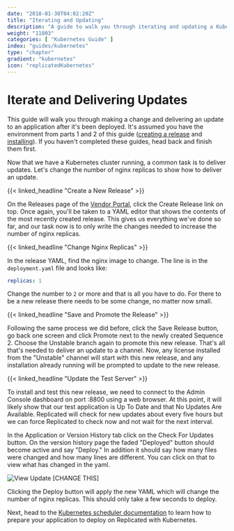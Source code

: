 ```yaml
---
date: "2018-01-30T04:02:20Z"
title: "Iterating and Updating"
description: "A guide to walk you through iterating and updating a Kubernetes release in Replicated"
weight: "11003"
categories: [ "Kubernetes Guide" ]
index: "guides/kubernetes"
type: "chapter"
gradient: "kubernetes"
icon: "replicatedKubernetes"
---
```


# Iterate and Delivering Updates

This guide will walk you through making a change and delivering an update to an application after it's been deployed. It's assumed you have the environment from parts 1 and 2 of this guide ([creating a release](../create-release) and [installing](../install)). If you haven't completed these guides, head back and finish them first.

Now that we have a Kubernetes cluster running, a common task is to deliver updates. Let's change the number of nginx replicas to show how to deliver an update.

{{< linked_headline "Create a New Release" >}}

On the Releases page of the [Vendor Portal](https://vendor.replicated.com), click the Create Release link on top. Once again, you'll be taken to a YAML editor that shows the contents of the most recently created release. This gives us everything we've done so far, and our task now is to only write the changes needed to increase the number of nginx replicas.

{{< linked_headline "Change Nginx Replicas" >}}

In the release YAML, find the nginx image to change. The line is in the `deployment.yaml` file and looks like:

```yaml
replicas: 1
```

Change the number to `2` or more and that is all you have to do. For there to be a new release there needs to be some change, no matter now small.

{{< linked_headline "Save and Promote the Release" >}}

Following the same process we did before, click the Save Release button, go back one screen and click Promote next to the newly created Sequence 2. Choose the Unstable branch again to promote this new release. That's all that's needed to deliver an update to a channel. Now, any license installed from the "Unstable" channel will start with this new release, and any installation already running will be prompted to update to the new release.

{{< linked_headline "Update the Test Server" >}}

To install and test this new release, we need to connect to the Admin Console dashboard on port :8800 using a web browser. At this point, it will likely show that our test application is Up To Date and that No Updates Are Available. Replicated will  check for new updates about every five hours but we can force Replicated to check now and not wait for the next interval.

In the Application or Version History tab click on the Check For Updates button. On the version history page the faded "Deployed" button should become active and say "Deploy." In addition it should say how many files were changed and how many lines are different. You can click on that to view what has changed in the yaml.


![View Update](/images/guides/kubernetes/view-update.png)
[CHANGE THIS]

Clicking the Deploy button will apply the new YAML which will change the number of nginx replicas. This should only take a few seconds to deploy.

Next, head to the [Kubernetes scheduler documentation](/docs/kubernetes/getting-started) to learn how to prepare your application to deploy on Replicated with Kubernetes.
